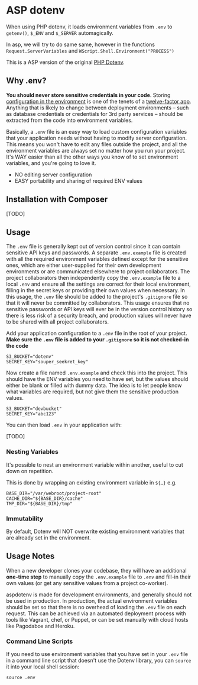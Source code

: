 ASP dotenv
==========

When using PHP dotenv, it loads environment variables from `.env` to `getenv()`, `$_ENV` and
`$_SERVER` automagically.

In asp, we will try to do same same, however in the functions `Request.ServerVariables` and `WScript.Shell.Environment("PROCESS")`

This is a ASP version of the original [PHP Dotenv](https://github.com/vlucas/phpdotenv).

Why .env?
---------
**You should never store sensitive credentials in your code**. Storing
[configuration in the environment](http://www.12factor.net/config) is one of
the tenets of a [twelve-factor app](http://www.12factor.net/). Anything that is
likely to change between deployment environments – such as database credentials
or credentials for 3rd party services – should be extracted from the
code into environment variables.

Basically, a `.env` file is an easy way to load custom configuration
variables that your application needs without having to modify server configuration.
This means you won't have to edit
any files outside the project, and all the environment variables are
always set no matter how you run your project.
It's WAY easier than all the other
ways you know of to set environment variables, and you're going to love
it.

* NO editing server configuration
* EASY portability and sharing of required ENV values

Installation with Composer
--------------------------

[TODO]

Usage
-----
The `.env` file is generally kept out of version control since it can contain
sensitive API keys and passwords. A separate `.env.example` file is created
with all the required environment variables defined except for the sensitive
ones, which are either user-supplied for their own development environments or
are communicated elsewhere to project collaborators. The project collaborators
then independently copy the `.env.example` file to a local `.env` and ensure
all the settings are correct for their local environment, filling in the secret
keys or providing their own values when necessary. In this usage, the `.env`
file should be added to the project's `.gitignore` file so that it will never
be committed by collaborators.  This usage ensures that no sensitive passwords
or API keys will ever be in the version control history so there is less risk
of a security breach, and production values will never have to be shared with
all project collaborators.

Add your application configuration to a `.env` file in the root of your
project. **Make sure the `.env` file is added to your `.gitignore` so it is not
checked-in the code**

```shell
S3_BUCKET="dotenv"
SECRET_KEY="souper_seekret_key"
```

Now create a file named `.env.example` and check this into the project. This
should have the ENV variables you need to have set, but the values should
either be blank or filled with dummy data. The idea is to let people know what
variables are required, but not give them the sensitive production values.

```shell
S3_BUCKET="devbucket"
SECRET_KEY="abc123"
```

You can then load `.env` in your application with:

[TODO]

### Nesting Variables

It's possible to nest an environment variable within another, useful to cut
down on repetition.

This is done by wrapping an existing environment variable in `${…}` e.g.

```shell
BASE_DIR="/var/webroot/project-root"
CACHE_DIR="${BASE_DIR}/cache"
TMP_DIR="${BASE_DIR}/tmp"
```

### Immutability

By default, Dotenv will NOT overwrite existing environment variables that are
already set in the environment.

Usage Notes
-----------

When a new developer clones your codebase, they will have an additional
**one-time step** to manually copy the `.env.example` file to `.env` and fill-in
their own values (or get any sensitive values from a project co-worker).

aspdotenv is made for development environments, and generally should not be
used in production. In production, the actual environment variables should be
set so that there is no overhead of loading the `.env` file on each request.
This can be achieved via an automated deployment process with tools like
Vagrant, chef, or Puppet, or can be set manually with cloud hosts like
Pagodabox and Heroku.

### Command Line Scripts

If you need to use environment variables that you have set in your `.env` file
in a command line script that doesn't use the Dotenv library, you can `source`
it into your local shell session:

```
source .env
```
